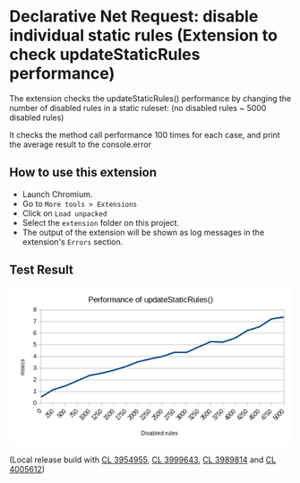 # Declarative Net Request: disable individual static rules (Extension to check updateStaticRules performance)

The extension checks the updateStaticRules() performance by changing the number of disabled rules in a static ruleset:
(no disabled rules ~ 5000 disabled rules)

It checks the method call performance 100 times for each case, and print the average result to the console.error

## How to use this extension

- Launch Chromium.
- Go to `More tools > Extensions`
- Click on `Load unpacked`
- Select the `extension` folder on this project.
- The output of the extension will be shown as log messages in the extension's `Errors` section.

## Test Result

![performance_of_updateStaticRules.png](performance_of_updateStaticRules.png)

(Local release build with [CL 3954955](https://crrev.com/c/3954955/9), [CL 3999643](https://crrev.com/c/3999643/3), [CL 3989814](https://crrev.com/c/3989814/7) and [CL 4005612](https://crrev.com/c/4005612/1))
